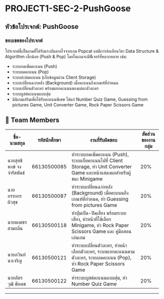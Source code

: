 # PROJECT1-SEC-2-PushGoose
## หัวข้อโปรเจกต์: PushGoose

### ขอบเขตของโปรเจกต์
โปรเจกต์นี้เป็นเกมที่ได้รับแรงบันดาลใจจากเกม Popcat แต่มีการล้อเลียนวิชา Data Structure & Algorithm เล็กน้อย (Push & Pop) โดยในเกมจะมีฟีเจอร์ที่หลากหลาย เช่น:
- ระบบกดเพิ่มคะแนน (Push)
- ระบบลดคะแนน (Pop)
- ระบบสะสมคะแนน (เก็บข้อมูลผ่าน Client Storage)
- ระบบเปลี่ยนฉากหลัง (Background) เมื่อคะแนนถึงเกณฑ์ที่กำหนด
- ระบบเปลี่ยนตัวละคร พร้อมแยกคะแนนของแต่ละตัวละคร
- ระบบบูสต์คะแนนแบบสุ่ม
- มินิเกมเสริมเพื่อได้รับคะแนนพิเศษ ได้แก่ Number Quiz Game, Guessing from pictures Game, Unit Converter Game, Rock Paper Scissors Game

## 📌 Team Members
| ชื่อ-นามสกุล               | รหัสนักศึกษา  | งานที่รับผิดชอบ                                                | สัดส่วนของงานกลุ่ม |
| ------------------------- | ----------- | ---------------------------------------------------------- | ----------- |
| นายสุทธิพงษ์ จงจำรัสพันธ์ | 66130500085 | ทำระบบกดเพิ่มคะแนน (Push), ระบบเก็บคะแนนไปที่ Client Storage, ทำ Unit Converter Game และหน้าแสดงผลสำหรับผู้ชนะ Minigame |20%|
| นายอรรถกร ผิวสุข          | 66130500087 | ทำระบบเปลี่ยนฉากหลัง (Background) เมื่อคะแนนถึงเกณฑ์ที่กำหนด, ทำ Guessing from pictures Game |20%|
| นายพงศธร สามกลิ่น         | 66130500118 | ทำปุ่มเปิด-ปิดเสียง พร้อมระบบเสียง, ทำหน้าที่ใช้เลือก Minigame, ทำ Rock Paper Scissors Game และ คู่มือสอนเล่นเกม |20%|
| นายภวินท์ นาเจริญ         | 66130500121 | ทำระบบเปลี่ยนตัวละคร, ทำหน้าเลือกตัวละคร, ระบบแยกคะแนนตามตัวละคร, ระบบลดคะแนน (Pop), ทำ Rock Paper Scissors Game|20%|
| นายภัทรวุฒิ ชัยเดช        | 66130500122 | ทำระบบบูสต์คะแนนแบบสุ่ม, ทำ Number Quiz Game |20%|

---
